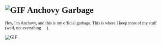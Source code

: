 
<style>
  body {
    font-family: "DepartureMono Nerd Font", bold;

  }
</style>

# <img src="https://media3.giphy.com/media/v1.Y2lkPTc5MGI3NjExNGYxeHc5ZDN2d3IxbWVlcGwxbzgwbDRlcGNqZDludmtvM2lkbXU5YSZlcD12MV9pbnRlcm5hbF9naWZfYnlfaWQmY3Q9Zw/gGwtFHtYQxKdrzW6n2/giphy.gif" alt="GIF">  Anchovy Garbage
Hey, I'm Anchovy, and this is my official garbage. This is where I keep most of my stuff (well, not everything  ).

<img src="https://media4.giphy.com/media/v1.Y2lkPTc5MGI3NjExbGNoMXBhdGVoMXIyMnF2MzluODFnYnJnYnh2cTVodWN2ZDRxYmZ6aiZlcD12MV9pbnRlcm5hbF9naWZfYnlfaWQmY3Q9Zw/MonvF0N0n8irdrbBgz/giphy.gif" alt="GIF">


